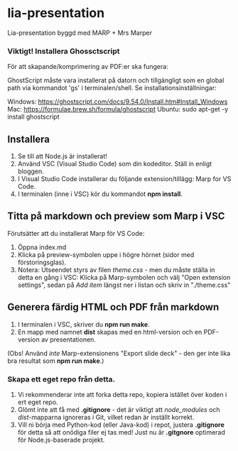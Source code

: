 # lia-presentation
Lia-presentation byggd med MARP + Mrs Marper

### Viktigt! Installera Ghossctscript
För att skapande/komprimering av PDF:er ska fungera:

GhostScript måste vara installerat på datorn och tillgängligt som en global path via kommandot 'gs' i terminalen/shell. Se installationsinställningar:

Windows: https://ghostscript.com/docs/9.54.0/Install.htm#Install_Windows
Mac:     https://formulae.brew.sh/formula/ghostscript
Ubuntu:  sudo apt-get -y install ghostscript

## Installera
1. Se till att Node.js är installerat!
2. Använd VSC (Visual Studio Code) som din kodeditor. Ställ in enligt bloggen.
3. I Visual Studio Code installerar du följande extension/tillägg: Marp for VS Code.
4. I terminalen (inne i VSC) kör  du kommandot **npm install**.

## Titta på markdown och preview som Marp i VSC
Förutsätter att du installerat Marp för VS Code:
1. Öppna index.md
2. Klicka på preview-symbolen uppe i högre hörnet (sidor med förstoringsglas).
3. Notera: Utseendet styrs av filen *theme.css* - men du måste ställa in detta en gång i VSC: Klicka på Marp-symbolen och välj "Open extension settings", sedan på *Add item* längst ner i listan och skriv in "./theme.css"


## Generera färdig HTML och PDF från markdown
1. I terminalen i VSC, skriver du  **npm run make**.
2. En mapp med namnet **dist** skapas med en html-version och en PDF-version av presentationen.

(Obs! Använd *inte* Marp-extensionens "Export slide deck" - den ger inte lika bra resultat som **npm run make**.)

### Skapa ett eget repo från detta.
1. Vi rekommenderar inte att forka detta repo, kopiera istället över koden i ert eget repo.
2. Glömt inte att få med **.gitignore** - det är viktigt att *node_modules* och *dist*-mapparna ignoreras i Git, vilket redan är inställt korrekt.
3. Vill ni börja med Python-kod (eller Java-kod) i repot, justera  **.gitignore** för detta så att onödiga filer ej tas med! Just nu är **.gitgnore** optimerad för Node.js-baserade projekt.